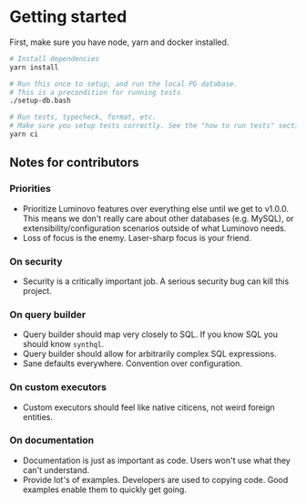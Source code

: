 # Getting started

First, make sure you have node, yarn and docker installed.

```bash
# Install dependencies
yarn install

# Run this once to setup, and run the local PG database.
# This is a precondition for running tests
./setup-db.bash

# Run tests, typecheck, format, etc.
# Make sure you setup tests correctly. See the "how to run tests" section below.
yarn ci
```

## Notes for contributors

### Priorities

-   Prioritize Luminovo features over everything else until we get to v1.0.0. This means we don't really care about
    other databases (e.g. MySQL), or extensibility/configuration scenarios outside of what Luminovo needs.
-   Loss of focus is the enemy. Laser-sharp focus is your friend.

### On security

-   Security is a critically important job. A serious security bug can kill this project.

### On query builder

-   Query builder should map very closely to SQL. If you know SQL you should know `synthql`.
-   Query builder should allow for arbitrarily complex SQL expressions.
-   Sane defaults everywhere. Convention over configuration.

### On custom executors

-   Custom executors should feel like native citicens, not weird foreign entities.

### On documentation

-   Documentation is just as important as code. Users won't use what they can't understand.
-   Provide lot's of examples. Developers are used to copying code. Good examples enable them to quickly get going.
